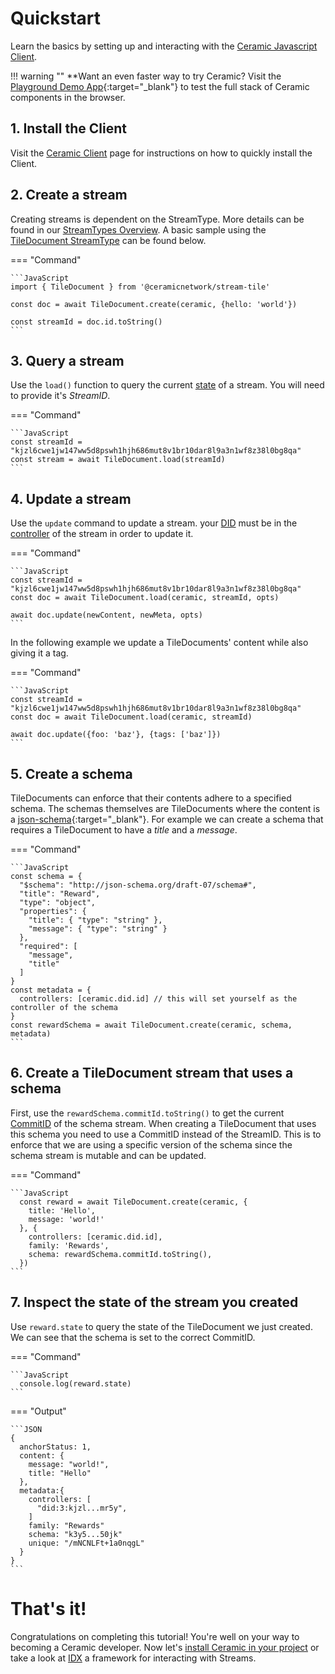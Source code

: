 # Quickstart
Learn the basics by setting up and interacting with the [Ceramic Javascript Client](./javascript/installation.md).

!!! warning ""
    **Want an even faster way to try Ceramic? Visit the [Playground Demo App](https://playground.ceramic.dev){:target="_blank"} to test the full stack of Ceramic components in the browser.

## **1. Install the Client**

Visit the [Ceramic Client](./javascript/installation.md) page for instructions on how to quickly install the Client.

## **2. Create a stream**
Creating streams is dependent on the StreamType. More details can be found in our [StreamTypes Overview](../streamtypes/overview.md). A basic sample using the [TileDocument StreamType](../streamtypes/tile-document/overview.md) can be found below.

=== "Command"

    ```JavaScript
    import { TileDocument } from '@ceramicnetwork/stream-tile'

    const doc = await TileDocument.create(ceramic, {hello: 'world'})

    const streamId = doc.id.toString()
    ```

## **3. Query a stream**
Use the `load()` function to query the current [state](../learn/glossary.md#state) of a stream. You will need to provide it's *StreamID*.

=== "Command"

    ```JavaScript
    const streamId = "kjzl6cwe1jw147ww5d8pswh1hjh686mut8v1br10dar8l9a3n1wf8z38l0bg8qa"
    const stream = await TileDocument.load(streamId)
    ```

## **4. Update a stream**
Use the `update`  command to update a stream. your [DID](../learn/glossary.md#dids) must be in the [controller](../learn/glossary.md#controllers) of the stream in order to update it. 

=== "Command"

    ```JavaScript
    const streamId = "kjzl6cwe1jw147ww5d8pswh1hjh686mut8v1br10dar8l9a3n1wf8z38l0bg8qa"
    const doc = await TileDocument.load(ceramic, streamId, opts)
    
    await doc.update(newContent, newMeta, opts)
    ```


In the following example we update a TileDocuments' content while also giving it a tag.

=== "Command"

    ```JavaScript
    const streamId = "kjzl6cwe1jw147ww5d8pswh1hjh686mut8v1br10dar8l9a3n1wf8z38l0bg8qa"
    const doc = await TileDocument.load(ceramic, streamId)

    await doc.update({foo: 'baz'}, {tags: ['baz']})
    ```
<!-- API Reference here -->

## **5. Create a schema**
TileDocuments can enforce that their contents adhere to a specified schema. The schemas themselves are TileDocuments where the content is a [json-schema](https://json-schema.org){:target="_blank"}. For example we can create a schema that requires a TileDocument to have a *title* and a *message*.

=== "Command"

    ```JavaScript
    const schema = {
      "$schema": "http://json-schema.org/draft-07/schema#",
      "title": "Reward",
      "type": "object",
      "properties": {
        "title": { "type": "string" },
        "message": { "type": "string" }
      },
      "required": [
        "message",
        "title"
      ]
    }
    const metadata = {
      controllers: [ceramic.did.id] // this will set yourself as the controller of the schema
    }
    const rewardSchema = await TileDocument.create(ceramic, schema, metadata)
    ```

## **6. Create a TileDocument stream that uses a schema**
First, use the `rewardSchema.commitId.toString()` to get the current [CommitID](../learn/glossary.md#commitid) of the schema stream. When creating a TileDocument that uses this schema you need to use a CommitID instead of the StreamID. This is to enforce that we are using a specific version of the schema since the schema stream is mutable and can be updated.

=== "Command"

    ```JavaScript
      const reward = await TileDocument.create(ceramic, {
        title: 'Hello',
        message: 'world!'
      }, {
        controllers: [ceramic.did.id],
        family: 'Rewards',
        schema: rewardSchema.commitId.toString(),
      })
    ```

## **7. Inspect the state of the stream you created**
Use `reward.state` to query the state of the TileDocument we just created. We can see that the schema is set to the correct CommitID.

=== "Command"

    ```JavaScript
      console.log(reward.state)
    ```

=== "Output"

    ```JSON
    {
      anchorStatus: 1,
      content: {
        message: "world!",
        title: "Hello"
      },
      metadata:{
        controllers: [
          "did:3:kjzl...mr5y",
        ]
        family: "Rewards"
        schema: "k3y5...50jk"
        unique: "/mNCNLFt+1a0nqgL"
      }
    }
    ```

# **That's it!**
Congratulations on completing this tutorial! You're well on your way to becoming a Ceramic developer. Now let's [install Ceramic in your project](./javascript/installation.md) or take a look at [IDX](../../tools/idx/overview.md) a framework for interacting with Streams.
</br>
</br>
</br>
